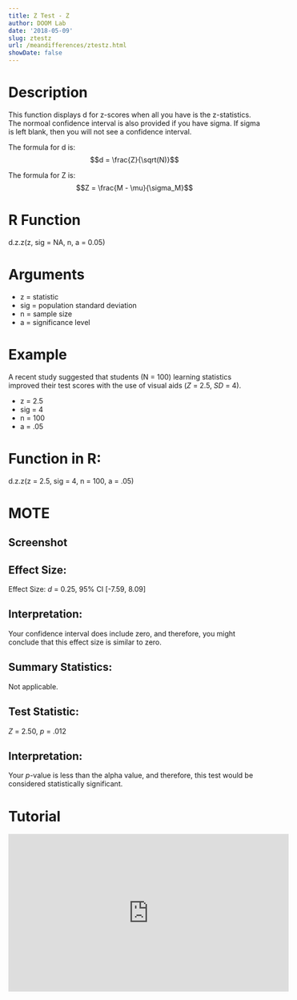 ```yaml
---
title: Z Test - Z
author: DOOM Lab
date: '2018-05-09'
slug: ztestz
url: /meandifferences/ztestz.html
showDate: false
---
```


<script src="//yihui.name/js/math-code.js"></script>
<script async
src="//cdn.bootcss.com/mathjax/2.7.1/MathJax.js?config=TeX-MML-AM_CHTML">
</script>

# Description   

This function displays d for z-scores when all you have is the z-statistics. The normoal confidence interval is also provided if you have sigma. If sigma is left blank, then you will not see a confidence interval.

The formula for d is: $$d = \frac{Z}{\sqrt(N)}$$
 
The formula for Z is: $$Z = \frac{M - \mu}{\sigma_M}$$

# R Function

d.z.z(z, sig = NA, n, a = 0.05)

# Arguments 

+ z = statistic
+ sig	= population standard deviation
+ n	= sample size
+ a =	significance level 

# Example  

A recent study suggested that students (N = 100) learning statistics improved their test scores with the use of visual aids (*Z* = 2.5, *SD* = 4). 

+ z = 2.5
+ sig	= 4
+ n	= 100
+ a =	.05

# Function in R: 

d.z.z(z = 2.5, sig = 4, n = 100, a = .05)

# MOTE

## Screenshot


## Effect Size:

Effect Size: *d* = 0.25, 95% CI [-7.59, 8.09]

## Interpretation: 

Your confidence interval does include zero, and therefore, you might conclude that this effect size is similar to zero.

## Summary Statistics: 

Not applicable.

## Test Statistic: 

*Z* = 2.50, *p* = .012

## Interpretation: 

Your *p*-value is less than the alpha value, and therefore, this test would be considered statistically significant.

# Tutorial

<iframe width="560" height="315" src="https://www.youtube.com/embed/CyfOS7Ew-Hw" frameborder="0" allow="autoplay; encrypted-media" allowfullscreen></iframe>
